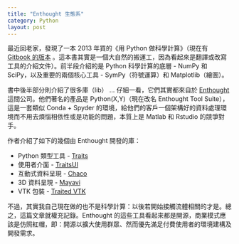 ```yaml
---
title: "Enthought 生態系"
category: Python
layout: post
---
```


最近回老家，發現了一本 2013 年買的《用 Python 做科學計算》（現在有 [Gitbook 的版本](https://wizardforcel.gitbooks.io/hyry-studio-scipy/content/) 。這本書其實是一個大自然的搬運工，因為看起來是翻譯或改寫工具的介紹文件）。前半段介紹的是 Python 科學計算的底層 - NumPy 和 SciPy，以及重要的兩個核心工具 - SymPy（符號運算）和 Matplotlib（繪圖）。

書中後半部分則介紹了很多庫（lib） ... 仔細一看，它們其實都來自於 [Enthought](https://www.enthought.com) 這間公司。他們著名的產品是 Python(X,Y)（現在改名 Enthought Tool Suite），這是一套類似 Conda + Spyder 的環境，給他們的客戶一個架構好的資料處理環境而不用去煩惱相依性或是功能的問題，本質上是 Matlab 和 Rstudio 的競爭對手。

作者介紹了如下的幾個由 Enthought 開發的庫：

- Python 類型工具 - [Traits](https://github.com/enthought/traits)
- 使用者介面 - [TraitsUI](https://docs.enthought.com/traitsui/)
- 互動式資料呈現 - [Chaco](https://docs.enthought.com/chaco/)
- 3D 資料呈現 - [Mayavi](https://docs.enthought.com/mayavi/mayavi/)
- VTK 包裝 - [Traited VTK](https://docs.enthought.com/mayavi/tvtk/)

不過，其實我自己現在做的也不是科學計算：以後若開始接觸流體相關的才是。總之，這篇文章就權充記錄。Enthought 的這些工具看起來都是開源，商業模式應該是仿照紅帽，即：開源以擴大使用群眾、然而優先滿足付費使用者的環境建構及開發需求。
